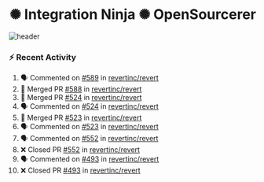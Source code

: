  
<h1 align="center">✺ Integration Ninja ✺ OpenSourcerer</h1>

![header](https://github.com/Nabhag8848/Nabhag8848/assets/65061890/3ecbdaa2-ea2a-4413-a40a-87945f5fb05a)

### :zap: Recent Activity

<!--START_SECTION:activity-->
1. 🗣 Commented on [#589](https://github.com/revertinc/revert/pull/589#issuecomment-2270465067) in [revertinc/revert](https://github.com/revertinc/revert)
2. 🎉 Merged PR [#588](https://github.com/revertinc/revert/pull/588) in [revertinc/revert](https://github.com/revertinc/revert)
3. 🎉 Merged PR [#524](https://github.com/revertinc/revert/pull/524) in [revertinc/revert](https://github.com/revertinc/revert)
4. 🗣 Commented on [#524](https://github.com/revertinc/revert/pull/524#issuecomment-2270434293) in [revertinc/revert](https://github.com/revertinc/revert)
5. 🎉 Merged PR [#523](https://github.com/revertinc/revert/pull/523) in [revertinc/revert](https://github.com/revertinc/revert)
6. 🗣 Commented on [#523](https://github.com/revertinc/revert/pull/523#issuecomment-2270425854) in [revertinc/revert](https://github.com/revertinc/revert)
7. 🗣 Commented on [#552](https://github.com/revertinc/revert/pull/552#issuecomment-2270422959) in [revertinc/revert](https://github.com/revertinc/revert)
8. ❌ Closed PR [#552](https://github.com/revertinc/revert/pull/552) in [revertinc/revert](https://github.com/revertinc/revert)
9. 🗣 Commented on [#493](https://github.com/revertinc/revert/pull/493#issuecomment-2270420921) in [revertinc/revert](https://github.com/revertinc/revert)
10. ❌ Closed PR [#493](https://github.com/revertinc/revert/pull/493) in [revertinc/revert](https://github.com/revertinc/revert)
<!--END_SECTION:activity-->

  



